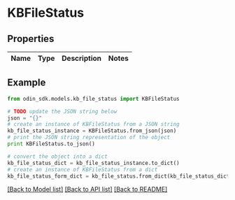 # KBFileStatus


## Properties

Name | Type | Description | Notes
------------ | ------------- | ------------- | -------------

## Example

```python
from odin_sdk.models.kb_file_status import KBFileStatus

# TODO update the JSON string below
json = "{}"
# create an instance of KBFileStatus from a JSON string
kb_file_status_instance = KBFileStatus.from_json(json)
# print the JSON string representation of the object
print KBFileStatus.to_json()

# convert the object into a dict
kb_file_status_dict = kb_file_status_instance.to_dict()
# create an instance of KBFileStatus from a dict
kb_file_status_form_dict = kb_file_status.from_dict(kb_file_status_dict)
```
[[Back to Model list]](../README.md#documentation-for-models) [[Back to API list]](../README.md#documentation-for-api-endpoints) [[Back to README]](../README.md)


